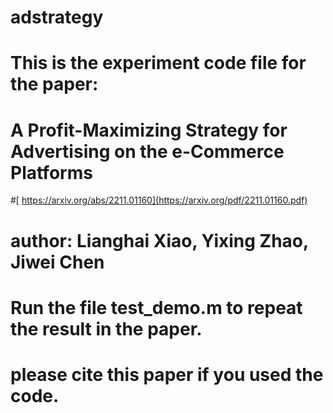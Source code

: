 # adstrategy
# This is the experiment code file for the paper:
# A Profit-Maximizing Strategy for Advertising on the e-Commerce Platforms 
#[ https://arxiv.org/abs/2211.01160](https://arxiv.org/pdf/2211.01160.pdf)
# author: Lianghai Xiao, Yixing Zhao, Jiwei Chen
#
# Run the file test_demo.m to repeat the result in the paper.
#
# please cite this paper if you used the code.
#
#
